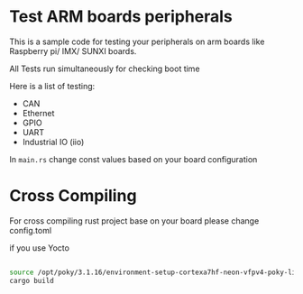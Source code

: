 # Test ARM boards peripherals

This is a sample code for testing your peripherals on arm boards like Raspberry pi/ IMX/ SUNXI boards.

All Tests run simultaneously for checking boot time 

Here is a list of testing:
 - CAN
 - Ethernet
 - GPIO
 - UART
 - Industrial IO (iio)

In ```main.rs```  change const values based on your board configuration

# Cross Compiling 

For cross compiling rust project base on your board please change config.toml

if you use Yocto

```bash

source /opt/poky/3.1.16/environment-setup-cortexa7hf-neon-vfpv4-poky-linux-gnueabi
cargo build

```